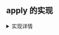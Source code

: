  ## apply 的实现

<details>
<summary>实现详情</summary>

 **`call` 与 `apply` 的区别**

`call` 可以有2个以上参数，
`apply` 最多有两个参数，且第二个参数只能是数组或类数组

 - fun.call(context,arg1,arg2,arg3,...) : 第一个参数是 this 指向的对象，其他参数依次传入
 - fun.apply(context,[args]) : 第一个参数是 this 指向的对象，第二个参数是数组或者类数组

```javascript
Function.prototype.myApply = function (context,args){

    // 判断传入的第一个参数是否存在，如不存在，在非严格模式下根据运行环境 取window 或者 global
    if(!context){
        context = typeof window !== 'undefined' ? window : global;
    }
    // this的指向是当前函数fun
    context.fun = this;

    let result
    //根据第二个参数返回不同的执行结果
    if(!args){
        result = context.fun()
    }else{
        result = context.fun(...args)
    }
    //原本context并不存在fun属性，函数执行结束后删除fun
    delete context.fun
    return result
}
```
</details>